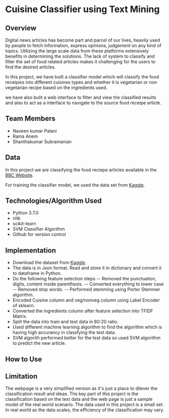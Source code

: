 # Cuisine Classifier using Text Mining

## Overview
Digital news articles has become part and parcel of our lives, heavily used by people to fetch information, express opinions, judgement on any kind of topics. Utilizing the large scale data from these platforms extensively benefits in determining the solutions.
The lack of system to classify and filter the set of food related articles makes it challenging for the users to find the desired articles. 

In this project, we have built a classifier model which will classify the food receipies into different cuisines types and whether it is vegetarian or non vegetarian recipe based on the ingredients used. 

we have also bulit a web interface to filter and view the classified results and also to act as a interface to navigate to the source food receipe article.


## Team Members
- Naveen kumar Palani
- Rama Anem
- Shanthakumar Subramanian


## Data
In this project we are classifying the food reciepe articles available in the [BBC Website](https://www.bbcgoodfood.com/recipes/category/cuisines).

For training the classifier model, we used the data set from [Kaggle](https://www.kaggle.com/c/whats-cooking/data).


## Technologies/Algorithm Used
- Python 3.7.0
- nltk
- scikit-learn
- SVM Classifier Algorithm
- Github for version control

## Implementation
- Download the dataset from [Kaggle](https://www.kaggle.com/c/whats-cooking/data).
- The data is in Json format. Read and store it in dictionary and convert it to dataframe in Python.
- Do the following feature selection steps
--  Removed the punctuation, digits, content inside parenthesis.
--  Converted everything to lower case 
--  Removed stop words.
--  Performed stemming using Porter Stemmer algorithm.
- Encoded Cuisine column and veg/nonveg column using Label Encoder of sklearn.
- Converted the ingredients column after feature selection into TFIDF Matrix.
- Split the data into train and test data in 80:20 ratio.
- Used different machine learning algorithm to find the algorithm which is having high accurancy in classfying the test data.
- SVM algorith performed better for the test data so used SVM algorithm to predict the new article.

## How to Use


## Limitation
The webpage is a very simplified version as it's just a place to dilever the classification result and ideas. The key part of this project is the classification based on the text data and the web page is just a sample model of the real world scenario. The data used in this project is a small set. In real world as the data scales, the efficiency of the classification may vary.

